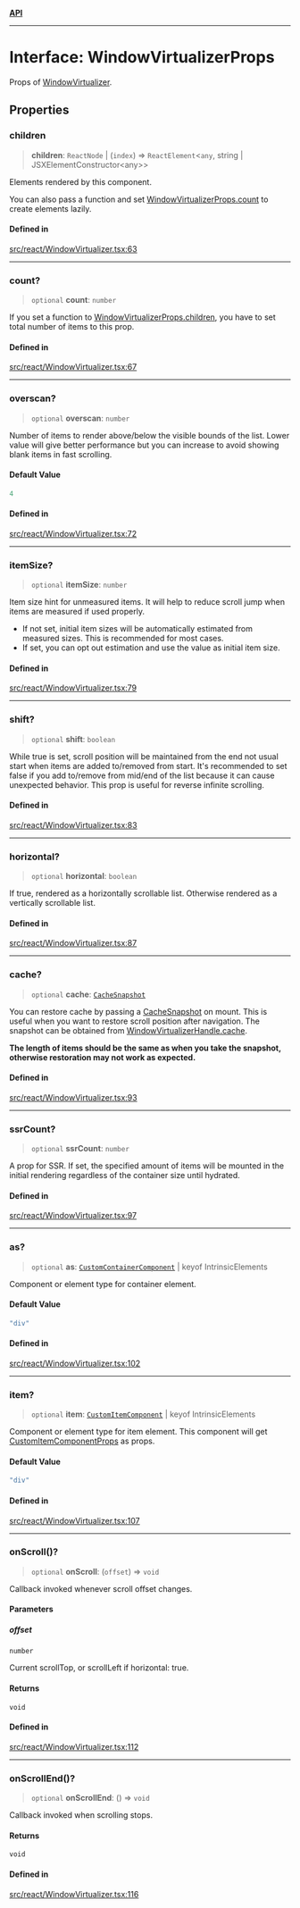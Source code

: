 [**API**](../../API.md)

***

# Interface: WindowVirtualizerProps

Props of [WindowVirtualizer](../functions/WindowVirtualizer.md).

## Properties

### children

> **children**: `ReactNode` \| (`index`) => `ReactElement`\<`any`, string \| JSXElementConstructor\<any\>\>

Elements rendered by this component.

You can also pass a function and set [WindowVirtualizerProps.count](WindowVirtualizerProps.md#count) to create elements lazily.

#### Defined in

[src/react/WindowVirtualizer.tsx:63](https://github.com/inokawa/virtua/blob/d38b45573a7cac6e3633108c8eb946f094cdcc02/src/react/WindowVirtualizer.tsx#L63)

***

### count?

> `optional` **count**: `number`

If you set a function to [WindowVirtualizerProps.children](WindowVirtualizerProps.md#children), you have to set total number of items to this prop.

#### Defined in

[src/react/WindowVirtualizer.tsx:67](https://github.com/inokawa/virtua/blob/d38b45573a7cac6e3633108c8eb946f094cdcc02/src/react/WindowVirtualizer.tsx#L67)

***

### overscan?

> `optional` **overscan**: `number`

Number of items to render above/below the visible bounds of the list. Lower value will give better performance but you can increase to avoid showing blank items in fast scrolling.

#### Default Value

```ts
4
```

#### Defined in

[src/react/WindowVirtualizer.tsx:72](https://github.com/inokawa/virtua/blob/d38b45573a7cac6e3633108c8eb946f094cdcc02/src/react/WindowVirtualizer.tsx#L72)

***

### itemSize?

> `optional` **itemSize**: `number`

Item size hint for unmeasured items. It will help to reduce scroll jump when items are measured if used properly.

- If not set, initial item sizes will be automatically estimated from measured sizes. This is recommended for most cases.
- If set, you can opt out estimation and use the value as initial item size.

#### Defined in

[src/react/WindowVirtualizer.tsx:79](https://github.com/inokawa/virtua/blob/d38b45573a7cac6e3633108c8eb946f094cdcc02/src/react/WindowVirtualizer.tsx#L79)

***

### shift?

> `optional` **shift**: `boolean`

While true is set, scroll position will be maintained from the end not usual start when items are added to/removed from start. It's recommended to set false if you add to/remove from mid/end of the list because it can cause unexpected behavior. This prop is useful for reverse infinite scrolling.

#### Defined in

[src/react/WindowVirtualizer.tsx:83](https://github.com/inokawa/virtua/blob/d38b45573a7cac6e3633108c8eb946f094cdcc02/src/react/WindowVirtualizer.tsx#L83)

***

### horizontal?

> `optional` **horizontal**: `boolean`

If true, rendered as a horizontally scrollable list. Otherwise rendered as a vertically scrollable list.

#### Defined in

[src/react/WindowVirtualizer.tsx:87](https://github.com/inokawa/virtua/blob/d38b45573a7cac6e3633108c8eb946f094cdcc02/src/react/WindowVirtualizer.tsx#L87)

***

### cache?

> `optional` **cache**: [`CacheSnapshot`](CacheSnapshot.md)

You can restore cache by passing a [CacheSnapshot](CacheSnapshot.md) on mount. This is useful when you want to restore scroll position after navigation. The snapshot can be obtained from [WindowVirtualizerHandle.cache](WindowVirtualizerHandle.md#cache).

**The length of items should be the same as when you take the snapshot, otherwise restoration may not work as expected.**

#### Defined in

[src/react/WindowVirtualizer.tsx:93](https://github.com/inokawa/virtua/blob/d38b45573a7cac6e3633108c8eb946f094cdcc02/src/react/WindowVirtualizer.tsx#L93)

***

### ssrCount?

> `optional` **ssrCount**: `number`

A prop for SSR. If set, the specified amount of items will be mounted in the initial rendering regardless of the container size until hydrated.

#### Defined in

[src/react/WindowVirtualizer.tsx:97](https://github.com/inokawa/virtua/blob/d38b45573a7cac6e3633108c8eb946f094cdcc02/src/react/WindowVirtualizer.tsx#L97)

***

### as?

> `optional` **as**: [`CustomContainerComponent`](../type-aliases/CustomContainerComponent.md) \| keyof IntrinsicElements

Component or element type for container element.

#### Default Value

```ts
"div"
```

#### Defined in

[src/react/WindowVirtualizer.tsx:102](https://github.com/inokawa/virtua/blob/d38b45573a7cac6e3633108c8eb946f094cdcc02/src/react/WindowVirtualizer.tsx#L102)

***

### item?

> `optional` **item**: [`CustomItemComponent`](../type-aliases/CustomItemComponent.md) \| keyof IntrinsicElements

Component or element type for item element. This component will get [CustomItemComponentProps](CustomItemComponentProps.md) as props.

#### Default Value

```ts
"div"
```

#### Defined in

[src/react/WindowVirtualizer.tsx:107](https://github.com/inokawa/virtua/blob/d38b45573a7cac6e3633108c8eb946f094cdcc02/src/react/WindowVirtualizer.tsx#L107)

***

### onScroll()?

> `optional` **onScroll**: (`offset`) => `void`

Callback invoked whenever scroll offset changes.

#### Parameters

##### offset

`number`

Current scrollTop, or scrollLeft if horizontal: true.

#### Returns

`void`

#### Defined in

[src/react/WindowVirtualizer.tsx:112](https://github.com/inokawa/virtua/blob/d38b45573a7cac6e3633108c8eb946f094cdcc02/src/react/WindowVirtualizer.tsx#L112)

***

### onScrollEnd()?

> `optional` **onScrollEnd**: () => `void`

Callback invoked when scrolling stops.

#### Returns

`void`

#### Defined in

[src/react/WindowVirtualizer.tsx:116](https://github.com/inokawa/virtua/blob/d38b45573a7cac6e3633108c8eb946f094cdcc02/src/react/WindowVirtualizer.tsx#L116)
